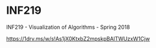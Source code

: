 # INF219
INF219 - Visualization of Algorithms - Spring 2018

https://1drv.ms/w/s!As1jX0KtxbZ2mpskpBAlTWUzxW1Cjw
